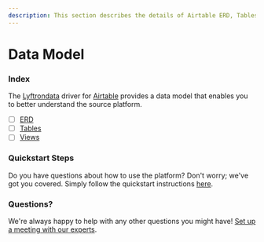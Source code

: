 ```yaml
---
description: This section describes the details of Airtable ERD, Tables, and Views.
---
```


# Data Model

### Index

The  [Lyftrondata](https://www.lyftrondata.com/) driver for [Airtable](https://www.lyftrondata.com/integration/business-analytics/airtable/) provides a data model that enables you to better understand the source platform.

* [ ] [ERD](erd.md)
* [ ] [Tables](tables.md)
* [ ] [Views](views.md)

### Quickstart Steps

Do you have questions about how to use the platform? Don't worry; we've got you covered. Simply follow the quickstart instructions [here](../README.md).


### Questions? <a href="#questions" id="questions"></a>

We're always happy to help with any other questions you might have! [Set up a meeting with our experts](https://www.lyftrondata.com/book-a-meeting/).

